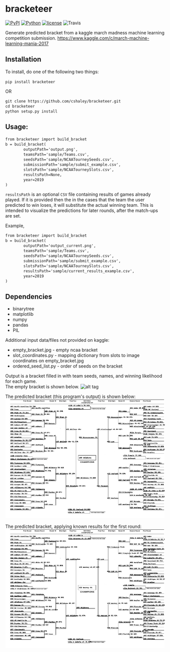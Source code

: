 # bracketeer
[![PyPI](https://img.shields.io/pypi/v/bracketeer.svg)]()
[![Python](https://img.shields.io/pypi/pyversions/bracketeer.svg)]()
[![license](https://img.shields.io/github/license/cshaley/bracketeer.svg)]()
![Travis](https://img.shields.io/travis/cshaley/bracketeer.svg)



Generate predicted bracket from a kaggle march madness machine learning competition submission.
https://www.kaggle.com/c/march-machine-learning-mania-2017

## Installation
To install, do one of the following two things:

`pip install bracketeer`

OR

```
git clone https://github.com/cshaley/bracketeer.git
cd bracketeer
python setup.py install
```

## Usage:
```
from bracketeer import build_bracket
b = build_bracket(
        outputPath='output.png',
        teamsPath='sample/Teams.csv',
        seedsPath='sample/NCAATourneySeeds.csv',
        submissionPath='sample/submit_example.csv',
        slotsPath='sample/NCAATourneySlots.csv',
        resultsPath=None,
        year=2019
)
```

`resultsPath` is an optional `CSV` file containing 
results of games already played. If it is provided then the
in the cases that the team the user predicted to win 
loses, it will substitute the actual winning team. This is
intended to visualize the predictions for later rounds, after the
match-ups are set.

Example, 

```
from bracketeer import build_bracket
b = build_bracket(
        outputPath='output_current.png',
        teamsPath='sample/Teams.csv',
        seedsPath='sample/NCAATourneySeeds.csv',
        submissionPath='sample/submit_example.csv',
        slotsPath='sample/NCAATourneySlots.csv',
        resultsPath='sample/current_results_example.csv',
        year=2019
)
```

## Dependencies
* binarytree
* matplotlib
* numpy
* pandas
* PIL

Additional input data/files not provided on kaggle:
* empty_bracket.jpg - empty ncaa bracket
* slot_coordinates.py - mapping dictionary from slots to image coordinates on empty_bracket.jpg
* ordered_seed_list.py - order of seeds on the bracket

Output is a bracket filled in with team seeds, names, and winning likelihood for each game.  
The empty bracket is shown below.
![alt tag](/empty_brackets/2017.jpg)

The predicted bracket (this program's output) is shown below:
![alt tag](/sample/output.png)

The predicted bracket, applying known results for the first round:
![alt tag](/sample/output_current.png)
